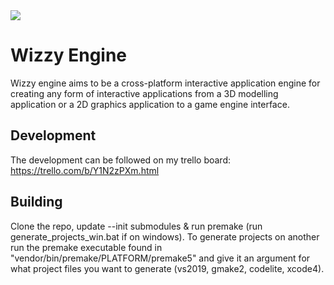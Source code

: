 <img src="https://charlie-malmqvist.com/wizzy-ware-logo.png">

# Wizzy Engine
Wizzy engine aims to be a cross-platform interactive application engine for creating any form of interactive applications from a 3D modelling application or a 2D graphics application to a game engine interface.

## Development
The development can be followed on my trello board: https://trello.com/b/Y1N2zPXm.html

## Building
Clone the repo, update --init submodules & run premake (run generate_projects_win.bat if on windows). To generate projects on another run the premake executable found in "vendor/bin/premake/PLATFORM/premake5" and give it an argument for what project files you want to generate (vs2019, gmake2, codelite, xcode4).
